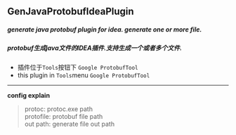 ## GenJavaProtobufIdeaPlugin  
##### generate java protobuf plugin for idea. generate one or more file.  
##### protobuf生成java文件的IDEA插件.支持生成一个或者多个文件.  
* 插件位于`Tools`按钮下 `Google ProtobufTool`
* this plugin in `Tools`menu `Google ProtobufTool`
---
**config explain**  
> protoc: protoc.exe path  
> protofile: protobuf file path  
> out path: generate file out path   
